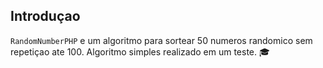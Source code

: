 ## Introduçao

`RandomNumberPHP` e um algoritmo para sortear 50 numeros randomico sem repetiçao ate 100. Algoritmo simples realizado em um teste.
:mortar_board: